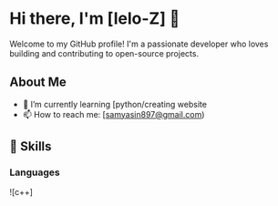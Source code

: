 # Hi there, I'm [lelo-Z] 👋




Welcome to my GitHub profile! I'm a passionate developer who loves building and contributing to open-source projects.



## About Me


- 🌱 I’m currently learning [python/creating website
- 📫 How to reach me: [samyasin897@gmail.com)
  

## 🚀 Skills

### Languages
![c++]
